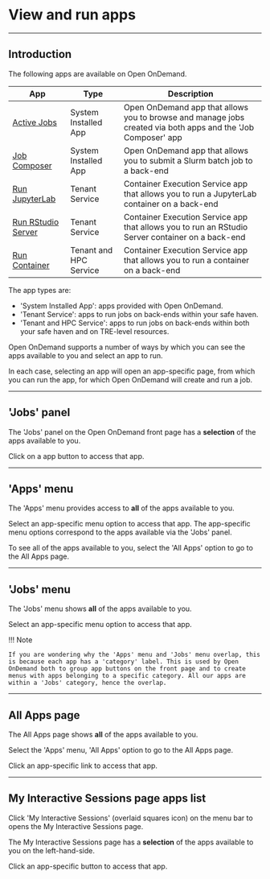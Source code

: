 # View and run apps

---

## Introduction

The following apps are available on Open OnDemand.

| App | Type | Description |
| --- | ---- | ----------- |
| [Active Jobs](./apps/active-jobs.md) | System Installed App | Open OnDemand app that allows you to browse and manage jobs created via both apps and the 'Job Composer' app |
| [Job Composer](./apps/job-composer.md) | System Installed App | Open OnDemand app that allows you to submit a Slurm batch job to a back-end |
| [Run JupyterLab](./apps/jupyter-app.md) | Tenant Service | Container Execution Service app that allows you to run a JupyterLab container on a back-end |
| [Run RStudio Server](./apps/rstudio-app.md) | Tenant Service | Container Execution Service app that allows you to run an RStudio Server container on a back-end |
| [Run Container](./apps/container-app.md) | Tenant and HPC Service | Container Execution Service app that allows you to run a container on a back-end |

The app types are:

* 'System Installed App': apps provided with Open OnDemand.
* 'Tenant Service': apps to run jobs on back-ends within your safe haven.
* 'Tenant and HPC Service': apps to run jobs on back-ends within both your safe haven and on TRE-level resources.

Open OnDemand supports a number of ways by which you can see the apps available to you and select an app to run.

In each case, selecting an app will open an app-specific page, from which you can run the app, for which Open OnDemand will create and run a job.

---

## 'Jobs' panel

The 'Jobs' panel on the Open OnDemand front page has a **selection** of the apps available to you.

Click on a app button to access that app.

---

## 'Apps' menu

The 'Apps' menu provides access to **all** of the apps available to you.

Select an app-specific menu option to access that app. The app-specific menu options correspond to the apps available via the 'Jobs' panel.

To see all of the apps available to you, select the 'All Apps' option to go to the All Apps page.

---

## 'Jobs' menu

The 'Jobs' menu shows **all** of the apps available to you.

Select an app-specific menu option to access that app.

!!! Note

    If you are wondering why the 'Apps' menu and 'Jobs' menu overlap, this is because each app has a 'category' label. This is used by Open OnDemand both to group app buttons on the front page and to create menus with apps belonging to a specific category. All our apps are within a 'Jobs' category, hence the overlap.

---

## All Apps page

The All Apps page shows **all** of the apps available to you.

Select the 'Apps' menu, 'All Apps' option to go to the All Apps page.

Click an app-specific link to access that app.

---

## My Interactive Sessions page apps list

Click 'My Interactive Sessions' (overlaid squares icon) on the menu bar to opens the My Interactive Sessions page.

The My Interactive Sessions page has a **selection** of the apps available to you on the left-hand-side.

Click an app-specific button to access that app.
